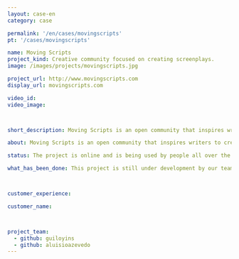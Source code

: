 ```yaml
---
layout: case-en
category: case

permalink: '/en/cases/movingscripts'
pt: '/cases/movingscripts'

name: Moving Scripts
project_kind: Creative community focused on creating screenplays.
image: /images/projects/movingscripts.jpg

project_url: http://www.movingscripts.com
display_url: movingscripts.com

video_id:
video_image:



short_description: Moving Scripts is an open community that inspires writers to create, share and get feedback for their screenplays.

about: Moving Scripts is an open community that inspires writers to create, share and get feedback for their screenplays. Write down your story based on the Theme of the Week and see how “marketable” your idea is.

status: The project is online and is being used by people all over the world who love to read and write screenplays.

what_has_been_done: This project is still under development by our team.



customer_experience:

customer_name:



project_team:
  - github: guiloyins
  - github: aluisioazevedo
---
```

